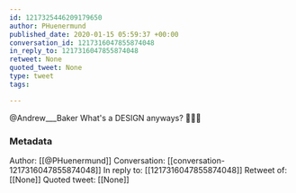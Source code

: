 ```yaml
---
id: 1217325446209179650
author: PHuenermund
published_date: 2020-01-15 05:59:37 +00:00
conversation_id: 1217316047855874048
in_reply_to: 1217316047855874048
retweet: None
quoted_tweet: None
type: tweet
tags:

---
```


@Andrew___Baker What's a DESIGN anyways? 🤷🏻‍♂️

### Metadata

Author: [[@PHuenermund]]
Conversation: [[conversation-1217316047855874048]]
In reply to: [[1217316047855874048]]
Retweet of: [[None]]
Quoted tweet: [[None]]
